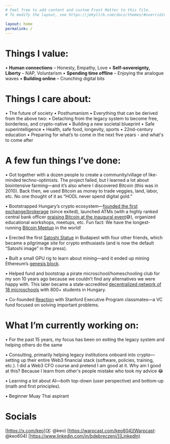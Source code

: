 ```yaml
---
# Feel free to add content and custom Front Matter to this file.
# To modify the layout, see https://jekyllrb.com/docs/themes/#overriding-theme-defaults

layout: home
permalink: /
---
```


# Things I value:
• **Human connections** – Honesty, Empathy, Love
• **Self-sovereignty, Liberty** – NAP, Voluntarism
• **Spending time offline** – Enjoying the analogue waves
• **Building online** – Crunching digital bits


# Things I care about:
• The future of society
• Posthumanism
• Everything that can be derived from the above two:
	• Detaching from the legacy system to become free, borderless, and crypto-native
	• Building a new societal blueprint
	• Safe superintelligence
	• Health, safe food, longevity, sports
	• 22nd-century education
	• Preparing for what’s to come in the next five years - and what's to come after


# A few fun things I’ve done:

• Got together with a dozen people to create a community/village of like-minded techno-optimists. The project failed, but I learned a lot about biointensive farming—and it’s also where I discovered Bitcoin (this was in 2010). Back then, we used Bitcoin as money to trade veggies, land, labor, etc. No one thought of it as “HODL never spend digital gold.”

• Bootstrapped Hungary’s crypto ecosystem—[founded the first exchange/brokerage](https://mrcoin.eu) (since exited), launched ATMs (with a highly ranked central bank officer [praising Bitcoin at the inaugural event](https://www.youtube.com/watch?v=sDvEgqsbZow)😅), organized educational workshops, meetups, etc. Fun fact: We have the longest-running [Bitcoin Meetup](http://www.bitcoinbudapest.hu) in the world!

• Erected the first [Satoshi Statue](https://www.youtube.com/live/em74TdeSsbw?t=2363s) in Budapest with four other friends, which became a pilgrimage site for crypto enthusiasts (and is now the default “Satoshi image” in the press).

• Built a small GPU rig to learn about mining—and it ended up mining Ethereum’s [genesis block](https://x.com/keo/status/1272844823834308608).

• Helped fund and bootstrap a pirate microschool/homeschooling club for my son 10 years ago because we couldn’t find any alternatives we were happy with. This later became a state-accredited [decentralized network of 18 microschools](https://budapestschool.org/en/) with 800+ students in Hungary.

• Co-founded [Reaction](https://reaction.global) with Stanford Executive Program classmates—a VC fund focused on solving important problems.

 # What I’m currently working on:

• For the past 15 years, my focus has been on exiting the legacy system and helping others do the same

• Consulting, primarily helping legacy institutions onboard into crypto—setting up their entire Web3 financial stack (software, policies, training, etc.). I did a Web3 CFO course and pretend I am good at it. Why am I good at this? Because I learn from other's people mistake who took my advice 😂

• Learning a lot about AI—both top-down (user perspective) and bottom-up (math and first principles).

• Beginner Muay Thai aspirant

  

# Socials

[https://x.com/keo](X: @keo)
[https://warpcast.com/keo604](Warpcast: @keo604)
[https://www.linkedin.com/in/bdebreczeni/](LinkedIn)


